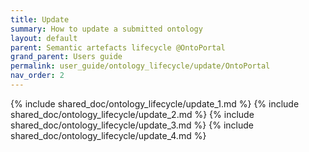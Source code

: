 ```yaml
---
title: Update
summary: How to update a submitted ontology
layout: default
parent: Semantic artefacts lifecycle @OntoPortal
grand_parent: Users guide
permalink: user_guide/ontology_lifecycle/update/OntoPortal
nav_order: 2
---
```




{% include shared_doc/ontology_lifecycle/update_1.md  %}
{% include shared_doc/ontology_lifecycle/update_2.md  %}
{% include shared_doc/ontology_lifecycle/update_3.md  %}
{% include shared_doc/ontology_lifecycle/update_4.md  %}
